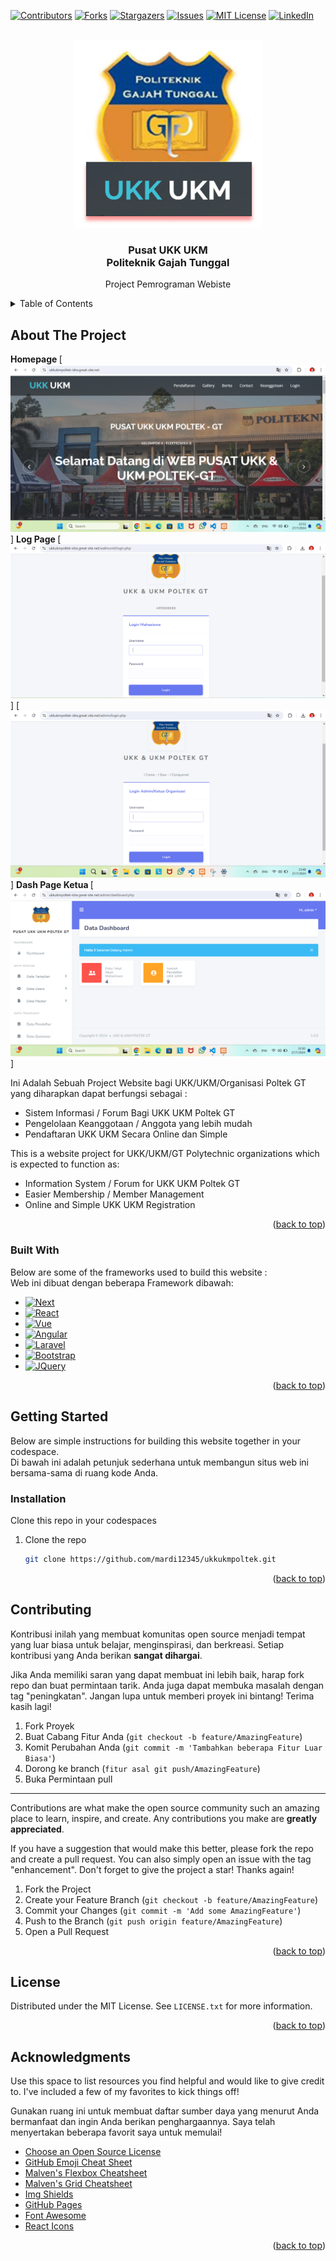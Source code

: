 <a id="readme-top"></a>
[![Contributors][contributors-shield]][contributors-url]
[![Forks][forks-shield]][forks-url]
[![Stargazers][stars-shield]][stars-url]
[![Issues][issues-shield]][issues-url]
[![MIT License][license-shield]][license-url]
[![LinkedIn][linkedin-shield]][linkedin-url]


<!-- PROJECT LOGO -->
<br />
<div align="center">
  <a href="https://github.com/mardi12345/ukkukmpoltek">
    <img src="logo.png" alt="Logo" width="300" height="300">
  </a>

  <h3 align="center">Pusat UKK UKM <br> Politeknik Gajah Tunggal </h3>

  <p align="center">
    Project Pemrograman Webiste
    <br>
  </p>
</div>



<!-- TABLE OF CONTENTS -->
<details>
  <summary>Table of Contents</summary>
  <ol>
    <li>
      <a href="#about-the-project">About The Project</a>
      <ul>
        <li><a href="#built-with">Built With</a></li>
      </ul>
    </li>
    <li>
      <a href="#getting-started">Getting Started</a>
      <ul>
        <li><a href="#installation">Installation</a></li>
      </ul>
    </li>
    <li><a href="#contributing">Contributing</a></li>
    <li><a href="#license">License</a></li>
    <li><a href="#acknowledgments">Acknowledgments</a></li>
  </ol>
</details>



<!-- ABOUT THE PROJECT -->
## About The Project
<b> Homepage </b>
[![Product Name Screen Shot][product-screenshot]]
<b> Log Page </b>
[![Product Name Screen Shot][product-screenshot2]]
[![Product Name Screen Shot][product-screenshot3]]
<b> Dash Page Ketua </b>
[![Product Name Screen Shot][product-screenshot4]]

Ini Adalah Sebuah Project Website bagi UKK/UKM/Organisasi Poltek GT yang diharapkan dapat berfungsi sebagai :
- Sistem Informasi / Forum Bagi UKK UKM Poltek GT
- Pengelolaan Keanggotaan / Anggota yang lebih mudah
- Pendaftaran UKK UKM Secara Online dan Simple

This is a website project for UKK/UKM/GT Polytechnic organizations which is expected to function as:
- Information System / Forum for UKK UKM Poltek GT
- Easier Membership / Member Management
- Online and Simple UKK UKM Registration

<p align="right">(<a href="#readme-top">back to top</a>)</p>



### Built With

Below are some of the frameworks used to build this website : <br>
Web ini dibuat dengan beberapa Framework dibawah:

* [![Next][Next.js]][Next-url]
* [![React][React.js]][React-url]
* [![Vue][Vue.js]][Vue-url]
* [![Angular][Angular.io]][Angular-url]
* [![Laravel][Laravel.com]][Laravel-url]
* [![Bootstrap][Bootstrap.com]][Bootstrap-url]
* [![JQuery][JQuery.com]][JQuery-url]

<p align="right">(<a href="#readme-top">back to top</a>)</p>


<!-- GETTING STARTED -->
## Getting Started

Below are simple instructions for building this website together in your codespace. <br> 
Di bawah ini adalah petunjuk sederhana untuk membangun situs web ini bersama-sama di ruang kode Anda.

### Installation

Clone this repo in your codespaces

1. Clone the repo
   ```sh
   git clone https://github.com/mardi12345/ukkukmpoltek.git
   ```

<p align="right">(<a href="#readme-top">back to top</a>)</p>

<!-- CONTRIBUTING -->
## Contributing

Kontribusi inilah yang membuat komunitas open source menjadi tempat yang luar biasa untuk belajar, menginspirasi, dan berkreasi. Setiap kontribusi yang Anda berikan **sangat dihargai**.

Jika Anda memiliki saran yang dapat membuat ini lebih baik, harap fork repo dan buat permintaan tarik. Anda juga dapat membuka masalah dengan tag "peningkatan".
Jangan lupa untuk memberi proyek ini bintang! Terima kasih lagi!

1. Fork Proyek
2. Buat Cabang Fitur Anda (`git checkout -b feature/AmazingFeature`)
3. Komit Perubahan Anda (`git commit -m 'Tambahkan beberapa Fitur Luar Biasa'`)
4. Dorong ke branch (`fitur asal git push/AmazingFeature`)
5. Buka Permintaan pull

---------------------------------------------------
Contributions are what make the open source community such an amazing place to learn, inspire, and create. Any contributions you make are **greatly appreciated**.

If you have a suggestion that would make this better, please fork the repo and create a pull request. You can also simply open an issue with the tag "enhancement".
Don't forget to give the project a star! Thanks again!

1. Fork the Project
2. Create your Feature Branch (`git checkout -b feature/AmazingFeature`)
3. Commit your Changes (`git commit -m 'Add some AmazingFeature'`)
4. Push to the Branch (`git push origin feature/AmazingFeature`)
5. Open a Pull Request

<p align="right">(<a href="#readme-top">back to top</a>)</p>


<!-- LICENSE -->
## License

Distributed under the MIT License. See `LICENSE.txt` for more information.

<p align="right">(<a href="#readme-top">back to top</a>)</p>

<!-- ACKNOWLEDGMENTS -->
## Acknowledgments

Use this space to list resources you find helpful and would like to give credit to. I've included a few of my favorites to kick things off! <br>

Gunakan ruang ini untuk membuat daftar sumber daya yang menurut Anda bermanfaat dan ingin Anda berikan penghargaannya. Saya telah menyertakan beberapa favorit saya untuk memulai!

* [Choose an Open Source License](https://choosealicense.com)
* [GitHub Emoji Cheat Sheet](https://www.webpagefx.com/tools/emoji-cheat-sheet)
* [Malven's Flexbox Cheatsheet](https://flexbox.malven.co/)
* [Malven's Grid Cheatsheet](https://grid.malven.co/)
* [Img Shields](https://shields.io)
* [GitHub Pages](https://pages.github.com)
* [Font Awesome](https://fontawesome.com)
* [React Icons](https://react-icons.github.io/react-icons/search)

<p align="right">(<a href="#readme-top">back to top</a>)</p>



<!-- MARKDOWN LINKS & IMAGES -->
<!-- https://www.markdownguide.org/basic-syntax/#reference-style-links -->
[contributors-shield]: https://img.shields.io/github/contributors/mardi12345/ukkukmpoltek.svg?style=for-the-badge
[contributors-url]: https://github.com/mardi12345/ukkukmpoltek/graphs/contributors
[forks-shield]: https://img.shields.io/github/forks/mardi12345/ukkukmpoltek.svg?style=for-the-badge
[forks-url]: https://github.com/mardi12345/ukkukmpoltek/forks
[stars-shield]: https://img.shields.io/github/stars/mardi12345/ukkukmpoltek.svg?style=for-the-badge
[stars-url]: https://github.com/mardi12345/ukkukmpoltek/stargazers
[issues-shield]: https://img.shields.io/github/issues/mardi12345/ukkukmpoltek.svg?style=for-the-badge
[issues-url]: https://github.com/mardi12345/ukkukmpoltek/issues
[license-shield]: https://img.shields.io/github/license/mardi12345/ukkukmpoltek.svg?style=for-the-badge
[license-url]: https://github.com/mardi12345/ukkukmpoltek/blob/main/LICENSE
[linkedin-shield]: https://img.shields.io/badge/-LinkedIn-black.svg?style=for-the-badge&logo=linkedin&colorB=555
[linkedin-url]: https://www.linkedin.com/in/m-ardi-nugroho-findme/
[product-screenshot]: homepage.png
[product-screenshot2]: mahasiswa.png
[product-screenshot3]: ketua.png
[product-screenshot4]: dash.png
[Next.js]: https://img.shields.io/badge/MySQL-00000F?style=for-the-badge&logo=mysql&logoColor=white
[Next-url]: https://mysql.com
[React.js]: https://img.shields.io/badge/PHP-777BB4?style=for-the-badge&logo=php&logoColor=white
[React-url]: https://php.net
[Vue.js]: https://img.shields.io/badge/HTML-239120?style=for-the-badge&logo=html5&logoColor=white
[Vue-url]: https://html.com
[Angular.io]: https://img.shields.io/badge/CSS-239120?&style=for-the-badge&logo=css3&logoColor=white
[Angular-url]: https://css-com.com
[Laravel.com]: https://img.shields.io/badge/CodeIgniter-%23EF4223.svg?style=for-the-badge&logo=codeIgniter&logoColor=white
[Laravel-url]: https://codeigniter.com
[Bootstrap.com]: https://img.shields.io/badge/Bootstrap-563D7C?style=for-the-badge&logo=bootstrap&logoColor=white
[Bootstrap-url]: https://getbootstrap.com
[JQuery.com]: https://shields.io/badge/JavaScript-F7DF1E?logo=JavaScript&logoColor=000&style=flat-square
[JQuery-url]: https://javascript.com 
